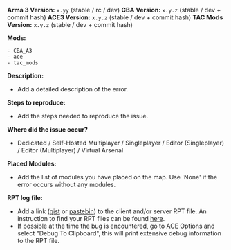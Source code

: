 **Arma 3 Version:** `x.yy` (stable / rc / dev)
**CBA Version:** `x.y.z` (stable / dev + commit hash)
**ACE3 Version:** `x.y.z` (stable / dev + commit hash)
**TAC Mods Version:** `x.y.z` (stable / dev + commit hash)

**Mods:**
```
- CBA_A3
- ace
- tac_mods
```

**Description:**
- Add a detailed description of the error.

**Steps to reproduce:**
- Add the steps needed to reproduce the issue.

**Where did the issue occur?**
- Dedicated / Self-Hosted Multiplayer / Singleplayer / Editor (Singleplayer) / Editor (Multiplayer) / Virtual Arsenal

**Placed Modules:**
- Add the list of modules you have placed on the map. Use 'None' if the error occurs without any modules.

**RPT log file:**
- Add a link ([gist](https://gist.github.com) or [pastebin](http://pastebin.com)) to the client and/or server RPT file. An instruction to find your RPT files can be found [here](https://community.bistudio.com/wiki/Crash_Files#Arma_3).
- If possible at the time the bug is encountered, go to ACE Options and select "Debug To Clipboard", this will print extensive debug information to the RPT file.
